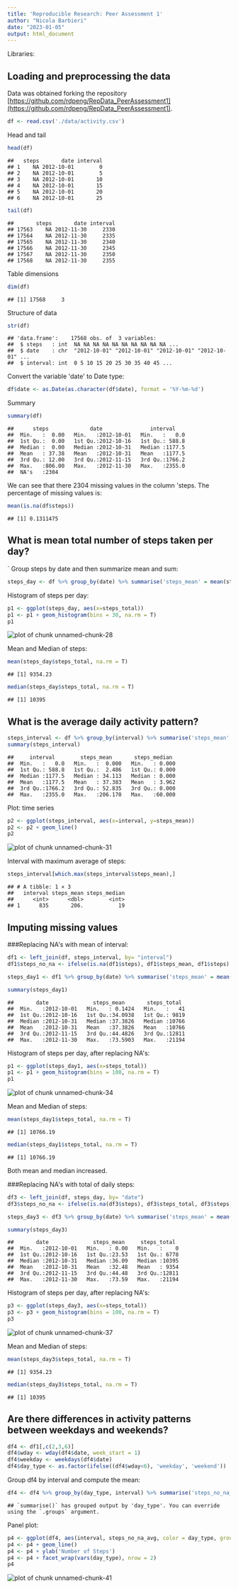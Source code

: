 ```yaml
---
title: 'Reproducible Research: Peer Assessment 1'
author: "Nicola Barbieri"
date: "2023-01-05"
output: html_document
---
```


Libraries:



## Loading and preprocessing the data
Data was obtained forking the repository [https://github.com/rdpeng/RepData_PeerAssessment1](https://github.com/rdpeng/RepData_PeerAssessment1).


```r
df <- read.csv('./data/activity.csv')
```

Head and tail


```r
head(df)
```

```
##   steps       date interval
## 1    NA 2012-10-01        0
## 2    NA 2012-10-01        5
## 3    NA 2012-10-01       10
## 4    NA 2012-10-01       15
## 5    NA 2012-10-01       20
## 6    NA 2012-10-01       25
```

```r
tail(df)
```

```
##       steps       date interval
## 17563    NA 2012-11-30     2330
## 17564    NA 2012-11-30     2335
## 17565    NA 2012-11-30     2340
## 17566    NA 2012-11-30     2345
## 17567    NA 2012-11-30     2350
## 17568    NA 2012-11-30     2355
```

Table dimensions


```r
dim(df)
```

```
## [1] 17568     3
```

Structure of data


```r
str(df)
```

```
## 'data.frame':	17568 obs. of  3 variables:
##  $ steps   : int  NA NA NA NA NA NA NA NA NA NA ...
##  $ date    : chr  "2012-10-01" "2012-10-01" "2012-10-01" "2012-10-01" ...
##  $ interval: int  0 5 10 15 20 25 30 35 40 45 ...
```



Convert the variable 'date' to Date type:


```r
df$date <- as.Date(as.character(df$date), format = '%Y-%m-%d')
```
Summary


```r
summary(df)
```

```
##      steps             date               interval     
##  Min.   :  0.00   Min.   :2012-10-01   Min.   :   0.0  
##  1st Qu.:  0.00   1st Qu.:2012-10-16   1st Qu.: 588.8  
##  Median :  0.00   Median :2012-10-31   Median :1177.5  
##  Mean   : 37.38   Mean   :2012-10-31   Mean   :1177.5  
##  3rd Qu.: 12.00   3rd Qu.:2012-11-15   3rd Qu.:1766.2  
##  Max.   :806.00   Max.   :2012-11-30   Max.   :2355.0  
##  NA's   :2304
```

We can see that there 2304 missing values in the column 'steps.
The percentage of missing values is:


```r
mean(is.na(df$steps))
```

```
## [1] 0.1311475
```

## What is mean total number of steps taken per day?

`
Group steps by date and then summarize mean and sum:

```r
steps_day <- df %>% group_by(date) %>% summarise('steps_mean' = mean(steps, na.rm = T), 'steps_total' = sum(steps, na.rm = T))
```



Histogram of steps per day:


```r
p1 <- ggplot(steps_day, aes(x=steps_total)) 
p1 <- p1 + geom_histogram(bins = 30, na.rm = T)
p1
```

![plot of chunk unnamed-chunk-28](figure/unnamed-chunk-28-1.png)

Mean and Median of steps:


```r
mean(steps_day$steps_total, na.rm = T)
```

```
## [1] 9354.23
```

```r
median(steps_day$steps_total, na.rm = T)
```

```
## [1] 10395
```


## What is the average daily activity pattern?


```r
steps_interval <- df %>% group_by(interval) %>% summarise('steps_mean' = mean(steps, na.rm = T), 'steps_median' = median(steps, na.rm = T))
summary(steps_interval)
```

```
##     interval        steps_mean       steps_median   
##  Min.   :   0.0   Min.   :  0.000   Min.   : 0.000  
##  1st Qu.: 588.8   1st Qu.:  2.486   1st Qu.: 0.000  
##  Median :1177.5   Median : 34.113   Median : 0.000  
##  Mean   :1177.5   Mean   : 37.383   Mean   : 3.962  
##  3rd Qu.:1766.2   3rd Qu.: 52.835   3rd Qu.: 0.000  
##  Max.   :2355.0   Max.   :206.170   Max.   :60.000
```
Plot: time series


```r
p2 <- ggplot(steps_interval, aes(x=interval, y=steps_mean))
p2 <- p2 + geom_line()
p2
```

![plot of chunk unnamed-chunk-31](figure/unnamed-chunk-31-1.png)

Interval with maximum average of steps:


```r
steps_interval[which.max(steps_interval$steps_mean),]
```

```
## # A tibble: 1 × 3
##   interval steps_mean steps_median
##      <int>      <dbl>        <int>
## 1      835       206.           19
```

## Imputing missing values

###Replacing NA's with mean of interval:


```r
df1 <- left_join(df, steps_interval, by= "interval")
df1$steps_no_na <- ifelse(is.na(df1$steps), df1$steps_mean, df1$steps)

steps_day1 <- df1 %>% group_by(date) %>% summarise('steps_mean' = mean(steps_no_na, na.rm = T), 'steps_total' = sum(steps_no_na, na.rm = T))

summary(steps_day1)
```

```
##       date              steps_mean       steps_total   
##  Min.   :2012-10-01   Min.   : 0.1424   Min.   :   41  
##  1st Qu.:2012-10-16   1st Qu.:34.0938   1st Qu.: 9819  
##  Median :2012-10-31   Median :37.3826   Median :10766  
##  Mean   :2012-10-31   Mean   :37.3826   Mean   :10766  
##  3rd Qu.:2012-11-15   3rd Qu.:44.4826   3rd Qu.:12811  
##  Max.   :2012-11-30   Max.   :73.5903   Max.   :21194
```

Histogram of steps per day, after replacing NA's:


```r
p1 <- ggplot(steps_day1, aes(x=steps_total)) 
p1 <- p1 + geom_histogram(bins = 100, na.rm = T)
p1
```

![plot of chunk unnamed-chunk-34](figure/unnamed-chunk-34-1.png)


Mean and Median of steps:


```r
mean(steps_day1$steps_total, na.rm = T)
```

```
## [1] 10766.19
```

```r
median(steps_day1$steps_total, na.rm = T)
```

```
## [1] 10766.19
```

Both mean and median increased.


###Replacing NA's with total of daily steps:


```r
df3 <- left_join(df, steps_day, by= "date")
df3$steps_no_na <- ifelse(is.na(df3$steps), df3$steps_total, df3$steps)

steps_day3 <- df3 %>% group_by(date) %>% summarise('steps_mean' = mean(steps_no_na, na.rm = T), 'steps_total' = sum(steps_no_na, na.rm = T))

summary(steps_day3)
```

```
##       date              steps_mean     steps_total   
##  Min.   :2012-10-01   Min.   : 0.00   Min.   :    0  
##  1st Qu.:2012-10-16   1st Qu.:23.53   1st Qu.: 6778  
##  Median :2012-10-31   Median :36.09   Median :10395  
##  Mean   :2012-10-31   Mean   :32.48   Mean   : 9354  
##  3rd Qu.:2012-11-15   3rd Qu.:44.48   3rd Qu.:12811  
##  Max.   :2012-11-30   Max.   :73.59   Max.   :21194
```

Histogram of steps per day, after replacing NA's:


```r
p3 <- ggplot(steps_day3, aes(x=steps_total)) 
p3 <- p3 + geom_histogram(bins = 100, na.rm = T)
p3
```

![plot of chunk unnamed-chunk-37](figure/unnamed-chunk-37-1.png)


Mean and Median of steps:


```r
mean(steps_day3$steps_total, na.rm = T)
```

```
## [1] 9354.23
```

```r
median(steps_day3$steps_total, na.rm = T)
```

```
## [1] 10395
```


## Are there differences in activity patterns between weekdays and weekends?


```r
df4 <- df1[,c(2,3,6)]
df4$wday <- wday(df4$date, week_start = 1)
df4$weekday <- weekdays(df4$date)
df4$day_type <- as.factor(ifelse((df4$wday<6), 'weekday', 'weekend'))
```

Group df4 by interval and compute the mean:


```r
df4 <- df4 %>% group_by(day_type, interval) %>% summarise('steps_no_na_avg' = mean(steps_no_na))
```

```
## `summarise()` has grouped output by 'day_type'. You can override using the `.groups` argument.
```



Panel plot:


```r
p4 <- ggplot(df4, aes(interval, steps_no_na_avg, color = day_type, group = day_type))
p4 <- p4 + geom_line()
p4 <- p4 + ylab('Number of Steps')
p4 <- p4 + facet_wrap(vars(day_type), nrow = 2)
p4
```

![plot of chunk unnamed-chunk-41](figure/unnamed-chunk-41-1.png)


